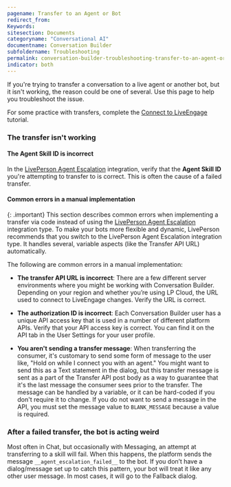 ```yaml
---
pagename: Transfer to an Agent or Bot
redirect_from:
Keywords:
sitesection: Documents
categoryname: "Conversational AI"
documentname: Conversation Builder
subfoldername: Troubleshooting
permalink: conversation-builder-troubleshooting-transfer-to-an-agent-or-bot.html
indicator: both
---
```


If you're trying to transfer a conversation to a live agent or another bot, but it isn't working, the reason could be one of several. Use this page to help you troubleshoot the issue.

For some practice with transfers, complete the [Connect to LiveEngage](conversation-builder-getting-started-4-connect-to-liveengage.html) tutorial.

### The transfer isn't working

#### The Agent Skill ID is incorrect

In the [LivePerson Agent Escalation](conversation-builder-integrations-liveperson-agent-escalation-integrations.html) integration, verify that the **Agent Skill ID** you're attempting to transfer to is correct. This is often the cause of a failed transfer.

#### Common errors in a manual implementation

{: .important}
This section describes common errors when implementing a transfer via code instead of using the [LivePerson Agent Escalation](conversation-builder-integrations-liveperson-agent-escalation-integrations.html) integration type. To make your bots more flexible and dynamic, LivePerson recommends that you switch to the LivePerson Agent Escalation integration type. It handles several, variable aspects (like the Transfer API URL) automatically.

The following are common errors in a manual implementation:

* **The transfer API URL is incorrect**: There are a few different server environments where you might be working with Conversation Builder. Depending on your region and whether you’re using LP Cloud, the URL used to connect to LiveEngage changes. Verify the URL is correct.

* **The authorization ID is incorrect**: Each Conversation Builder user has a unique API access key that is used in a number of different platform APIs. Verify that your API access key is correct. You can find it on the API tab in the User Settings for your user profile.

* **You aren't sending a transfer message**: When transferring the consumer, it's customary to send some form of message to the user like, "Hold on while I connect you with an agent." You might want to send this as a Text statement in the dialog, but this transfer message is sent as a part of the Transfer API post body as a way to guarantee that it's the last message the consumer sees prior to the transfer. The message can be handled by a variable, or it can be hard-coded if you don't require it to change. If you do not want to send a message in the API, you must set the message value to `BLANK_MESSAGE` because a value is required.

### After a failed transfer, the bot is acting weird

Most often in Chat, but occasionally with Messaging, an attempt at transferring to a skill will fail. When this happens, the platform sends the message `__agent_escalation_failed__` to the bot. If you don’t have a dialog/message set up to catch this pattern, your bot will treat it like any other user message. In most cases, it will go to the Fallback dialog.
